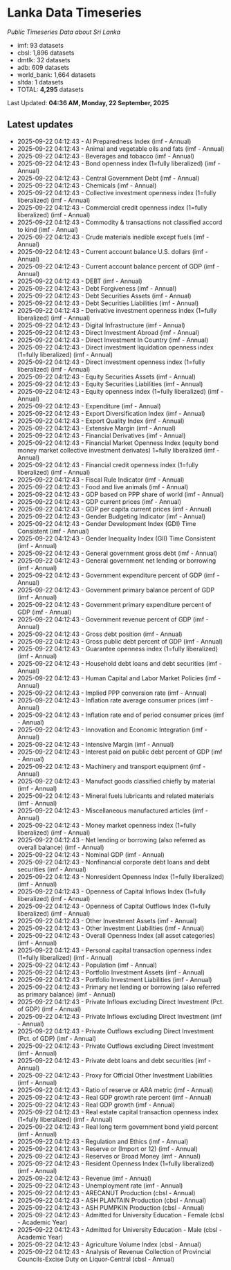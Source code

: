 # Lanka Data Timeseries
*Public Timeseries Data about Sri Lanka*

* imf: 93 datasets
* cbsl: 1,896 datasets
* dmtlk: 32 datasets
* adb: 609 datasets
* world_bank: 1,664 datasets
* sltda: 1 datasets
* TOTAL: **4,295** datasets

Last Updated: **04:36 AM, Monday, 22 September, 2025**

## Latest updates

* 2025-09-22 04:12:43 - AI Preparedness Index (imf - Annual)
* 2025-09-22 04:12:43 - Animal and vegetable oils and fats (imf - Annual)
* 2025-09-22 04:12:43 - Beverages and tobacco (imf - Annual)
* 2025-09-22 04:12:43 - Bond openness index (1=fully liberalized) (imf - Annual)
* 2025-09-22 04:12:43 - Central Government Debt (imf - Annual)
* 2025-09-22 04:12:43 - Chemicals (imf - Annual)
* 2025-09-22 04:12:43 - Collective investment openness index (1=fully liberalized) (imf - Annual)
* 2025-09-22 04:12:43 - Commercial credit openness index (1=fully liberalized) (imf - Annual)
* 2025-09-22 04:12:43 - Commodity & transactions not classified accord to kind (imf - Annual)
* 2025-09-22 04:12:43 - Crude materials inedible except fuels (imf - Annual)
* 2025-09-22 04:12:43 - Current account balance U.S. dollars (imf - Annual)
* 2025-09-22 04:12:43 - Current account balance percent of GDP (imf - Annual)
* 2025-09-22 04:12:43 - DEBT (imf - Annual)
* 2025-09-22 04:12:43 - Debt Forgiveness (imf - Annual)
* 2025-09-22 04:12:43 - Debt Securities Assets (imf - Annual)
* 2025-09-22 04:12:43 - Debt Securities Liabilities (imf - Annual)
* 2025-09-22 04:12:43 - Derivative investment openness index (1=fully liberalized) (imf - Annual)
* 2025-09-22 04:12:43 - Digital Infrastructure (imf - Annual)
* 2025-09-22 04:12:43 - Direct Investment Abroad (imf - Annual)
* 2025-09-22 04:12:43 - Direct Investment In Country (imf - Annual)
* 2025-09-22 04:12:43 - Direct investment liquidation openness index (1=fully liberalized) (imf - Annual)
* 2025-09-22 04:12:43 - Direct investment openness index (1=fully liberalized) (imf - Annual)
* 2025-09-22 04:12:43 - Equity Securities Assets (imf - Annual)
* 2025-09-22 04:12:43 - Equity Securities Liabilities (imf - Annual)
* 2025-09-22 04:12:43 - Equity openness index (1=fully liberalized) (imf - Annual)
* 2025-09-22 04:12:43 - Expenditure (imf - Annual)
* 2025-09-22 04:12:43 - Export Diversification Index (imf - Annual)
* 2025-09-22 04:12:43 - Export Quality Index (imf - Annual)
* 2025-09-22 04:12:43 - Extensive Margin (imf - Annual)
* 2025-09-22 04:12:43 - Financial Derivatives (imf - Annual)
* 2025-09-22 04:12:43 - Financial Market Openness Index (equity bond money market collective investment derivates) 1=fully liberalized (imf - Annual)
* 2025-09-22 04:12:43 - Financial credit openness index (1=fully liberalized) (imf - Annual)
* 2025-09-22 04:12:43 - Fiscal Rule Indicator (imf - Annual)
* 2025-09-22 04:12:43 - Food and live animals (imf - Annual)
* 2025-09-22 04:12:43 - GDP based on PPP share of world (imf - Annual)
* 2025-09-22 04:12:43 - GDP current prices (imf - Annual)
* 2025-09-22 04:12:43 - GDP per capita current prices (imf - Annual)
* 2025-09-22 04:12:43 - Gender Budgeting Indicator (imf - Annual)
* 2025-09-22 04:12:43 - Gender Development Index (GDI) Time Consistent (imf - Annual)
* 2025-09-22 04:12:43 - Gender Inequality Index (GII) Time Consistent (imf - Annual)
* 2025-09-22 04:12:43 - General government gross debt (imf - Annual)
* 2025-09-22 04:12:43 - General government net lending or borrowing (imf - Annual)
* 2025-09-22 04:12:43 - Government expenditure percent of GDP (imf - Annual)
* 2025-09-22 04:12:43 - Government primary balance percent of GDP (imf - Annual)
* 2025-09-22 04:12:43 - Government primary expenditure percent of GDP (imf - Annual)
* 2025-09-22 04:12:43 - Government revenue percent of GDP (imf - Annual)
* 2025-09-22 04:12:43 - Gross debt position (imf - Annual)
* 2025-09-22 04:12:43 - Gross public debt percent of GDP (imf - Annual)
* 2025-09-22 04:12:43 - Guarantee openness index (1=fully liberalized) (imf - Annual)
* 2025-09-22 04:12:43 - Household debt loans and debt securities (imf - Annual)
* 2025-09-22 04:12:43 - Human Capital and Labor Market Policies (imf - Annual)
* 2025-09-22 04:12:43 - Implied PPP conversion rate (imf - Annual)
* 2025-09-22 04:12:43 - Inflation rate average consumer prices (imf - Annual)
* 2025-09-22 04:12:43 - Inflation rate end of period consumer prices (imf - Annual)
* 2025-09-22 04:12:43 - Innovation and Economic Integration (imf - Annual)
* 2025-09-22 04:12:43 - Intensive Margin (imf - Annual)
* 2025-09-22 04:12:43 - Interest paid on public debt percent of GDP (imf - Annual)
* 2025-09-22 04:12:43 - Machinery and transport equipment (imf - Annual)
* 2025-09-22 04:12:43 - Manufact goods classified chiefly by material (imf - Annual)
* 2025-09-22 04:12:43 - Mineral fuels lubricants and related materials (imf - Annual)
* 2025-09-22 04:12:43 - Miscellaneous manufactured articles (imf - Annual)
* 2025-09-22 04:12:43 - Money market openness index (1=fully liberalized) (imf - Annual)
* 2025-09-22 04:12:43 - Net lending or borrowing (also referred as overall balance) (imf - Annual)
* 2025-09-22 04:12:43 - Nominal GDP (imf - Annual)
* 2025-09-22 04:12:43 - Nonfinancial corporate debt loans and debt securities (imf - Annual)
* 2025-09-22 04:12:43 - Nonresident Openness Index (1=fully liberalized) (imf - Annual)
* 2025-09-22 04:12:43 - Openness of Capital Inflows Index (1=fully liberalized) (imf - Annual)
* 2025-09-22 04:12:43 - Openness of Capital Outflows Index (1=fully liberalized) (imf - Annual)
* 2025-09-22 04:12:43 - Other Investment Assets (imf - Annual)
* 2025-09-22 04:12:43 - Other Investment Liabilities (imf - Annual)
* 2025-09-22 04:12:43 - Overall Openness Index (all asset categories) (imf - Annual)
* 2025-09-22 04:12:43 - Personal capital transaction openness index (1=fully liberalized) (imf - Annual)
* 2025-09-22 04:12:43 - Population (imf - Annual)
* 2025-09-22 04:12:43 - Portfolio Investment Assets (imf - Annual)
* 2025-09-22 04:12:43 - Portfolio Investment Liabilities (imf - Annual)
* 2025-09-22 04:12:43 - Primary net lending or borrowing (also referred as primary balance) (imf - Annual)
* 2025-09-22 04:12:43 - Private Inflows excluding Direct Investment (Pct. of GDP) (imf - Annual)
* 2025-09-22 04:12:43 - Private Inflows excluding Direct Investment (imf - Annual)
* 2025-09-22 04:12:43 - Private Outflows excluding Direct Investment (Pct. of GDP) (imf - Annual)
* 2025-09-22 04:12:43 - Private Outflows excluding Direct Investment (imf - Annual)
* 2025-09-22 04:12:43 - Private debt loans and debt securities (imf - Annual)
* 2025-09-22 04:12:43 - Proxy for Official Other Investment Liabilities (imf - Annual)
* 2025-09-22 04:12:43 - Ratio of reserve or ARA metric (imf - Annual)
* 2025-09-22 04:12:43 - Real GDP growth rate percent (imf - Annual)
* 2025-09-22 04:12:43 - Real GDP growth (imf - Annual)
* 2025-09-22 04:12:43 - Real estate capital transaction openness index (1=fully liberalized) (imf - Annual)
* 2025-09-22 04:12:43 - Real long term government bond yield percent (imf - Annual)
* 2025-09-22 04:12:43 - Regulation and Ethics (imf - Annual)
* 2025-09-22 04:12:43 - Reserve or (Import or 12) (imf - Annual)
* 2025-09-22 04:12:43 - Reserves or Broad Money (imf - Annual)
* 2025-09-22 04:12:43 - Resident Openness Index (1=fully liberalized) (imf - Annual)
* 2025-09-22 04:12:43 - Revenue (imf - Annual)
* 2025-09-22 04:12:43 - Unemployment rate (imf - Annual)
* 2025-09-22 04:12:43 - ARECANUT Production (cbsl - Annual)
* 2025-09-22 04:12:43 - ASH PLANTAIN Production (cbsl - Annual)
* 2025-09-22 04:12:43 - ASH PUMPKIN Production (cbsl - Annual)
* 2025-09-22 04:12:43 - Admitted for University Education - Female (cbsl - Academic Year)
* 2025-09-22 04:12:43 - Admitted for University Education - Male (cbsl - Academic Year)
* 2025-09-22 04:12:43 - Agriculture Volume Index (cbsl - Annual)
* 2025-09-22 04:12:43 - Analysis of Revenue Collection of Provincial Councils-Excise Duty on Liquor-Central (cbsl - Annual)